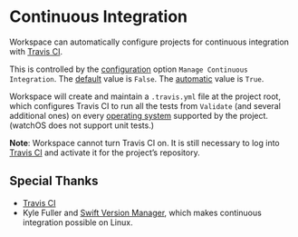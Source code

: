 <!--
 Continuous Integration.md

 This source file is part of the Workspace open source project.
 https://github.com/SDGGiesbrecht/Workspace#workspace

 Copyright ©2017 Jeremy David Giesbrecht and the Workspace project contributors.

 Soli Deo gloria.

 Licensed under the Apache Licence, Version 2.0.
 See http://www.apache.org/licenses/LICENSE-2.0 for licence information.
 -->

# Continuous Integration

Workspace can automatically configure projects for continuous integration with [Travis CI](https://travis-ci.org).

This is controlled by the [configuration](Configuring%20Workspace.md) option `Manage Continuous Integration`. The [default](Responsibilities.md#default-vs-automatic) value is `False`. The [automatic](Responsibilities.md#default-vs-automatic) value is `True`.

Workspace will create and maintain a `.travis.yml` file at the project root, which configures Travis CI to run all the tests from `Validate` (and several additional ones) on every [operating system](Operating%20Systems.md) supported by the project. (watchOS does not support unit tests.)

**Note**: Workspace cannot turn Travis CI on. It is still necessary to log into [Travis CI](https://travis-ci.org) and activate it for the project’s repository.

## Special Thanks

- [Travis CI](https://travis-ci.org)
- Kyle Fuller and [Swift Version Manager](https://github.com/kylef/swiftenv), which makes continuous integration possible on Linux.
